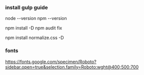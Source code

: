 ### install gulp guide ###

node --version
npm --version

npm install -D
npm audit fix

npm install normalize.css -D

### fonts ###
https://fonts.google.com/specimen/Roboto?sidebar.open=true&selection.family=Roboto:wght@400;500;700